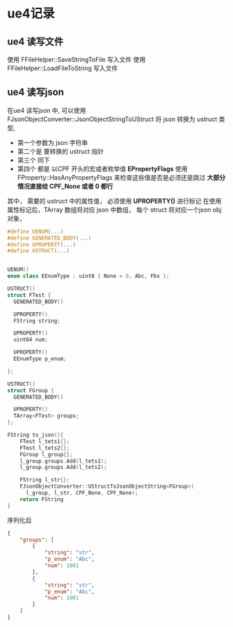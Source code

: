 # ue4记录

## ue4 读写文件 
使用  FFileHelper::SaveStringToFile 写入文件
使用  FFileHelper::LoadFileToString 写入文件

## ue4 读写json

在ue4 读写json 中, 可以使用 FJsonObjectConverter::JsonObjectStringToUStruct 将 json 转换为 ustruct 类型,
- 第一个参数为 json 字符串
- 第二个是 要转换的 ustruct 指针
- 第三个 同下
- 第四个 都是 以CPF 开头的宏或者枚举值 **EPropertyFlags** 使用 FProperty::HasAnyPropertyFlags 
来检查这些值是否是必须还是跳过 **大部分情况直接给 CPF_None 或者 0 都行**

其中， 需要的 ustruct 中的属性值， 必须使用 **UPROPERTY()** 进行标记
在使用属性标记后，TArray 数组将对应 json 中数组， 每个 struct 将对应一个json obj 对象，

```c++
#define UENUM(...)
#define GENERATED_BODY(...)
#define UPROPERTY(...)
#define USTRUCT(...)


UENUM()
enum class EEnumType : uint8 { None = 0, Abc, Fbx };

USTRUCT()
struct FTest {
  GENERATED_BODY()

  UPROPERTY()
  FString string;

  UPROPERTY()
  uint64 num;

  UPROPERTY()
  EEnumType p_enum;

};

USTRUCT()
struct FGroup {
  GENERATED_BODY()

  UPROPERTY()
  TArray<FTest> groups;
};

FString to_json(){
    FTest l_tets1{};
    FTest l_tets2{};
    FGroup l_group{};
    l_group.groups.Add(l_tets1);
    l_group.groups.Add(l_tets2);

    FString l_str{};
    FJsonObjectConverter::UStructToJsonObjectString<FGroup>(
      l_group, l_str, CPF_None, CPF_None);
    return FString
}

```

序列化后

```json
{
	"groups": [
		{
			"string": "str",
			"p_enum": "Abc",
			"num": 1001
		},
		{
			"string": "str",
			"p_enum": "Abc",
			"num": 1001
		}
	]
}
```